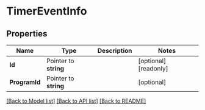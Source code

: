 # TimerEventInfo

## Properties

Name | Type | Description | Notes
------------ | ------------- | ------------- | -------------
**Id** | Pointer to **string** |  | [optional] [readonly] 
**ProgramId** | Pointer to **string** |  | [optional] 

[[Back to Model list]](../README.md#documentation-for-models) [[Back to API list]](../README.md#documentation-for-api-endpoints) [[Back to README]](../README.md)


